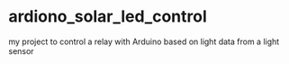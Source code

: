 # ardiono_solar_led_control
my project to control a relay with Arduino based on light data from a light sensor
